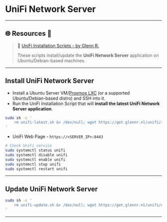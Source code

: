 # UniFi Network Server

---

## 🌐 Resources 🔗

>  🔗 [UniFi Installation Scripts - by Glenn R.](https://community.ui.com/questions/UniFi-Installation-Scripts-or-UniFi-Easy-Update-Script-or-UniFi-Lets-Encrypt-or-UniFi-Easy-Encrypt-/ccbc7530-dd61-40a7-82ec-22b17f027776)
>
> These scripts install/update the **UniFi Network Server** application on Ubuntu/Debian-based machines.

---

## Install UniFi Network Server

- Install a Ubuntu Server VM/[Proxmox LXC](https://community-scripts.github.io/ProxmoxVE/scripts?id=ubuntu) (or a supported Ubuntu/Debian-based distro) and SSH into it.
- Run the UniFi Installation Script that will **install the latest UniFi Network Server application**.

```bash
sudo sh -c '
	rm unifi-latest.sh &> /dev/null; wget https://get.glennr.nl/unifi/install/install_latest/unifi-latest.sh && bash unifi-latest.sh
'
```

- UniFi Web Page - `https://<SERVER_IP>:8443`

```bash
# Check UniFi service
sudo systemctl status unifi
sudo systemctl disable unifi
sudo systemctl enable unifi
sudo systemctl stop unifi
sudo systemctl restart unifi
```

---

## Update UniFi Network Server

```bash
sudo sh -c '
	rm unifi-update.sh &> /dev/null; wget https://get.glennr.nl/unifi/update/unifi-update.sh && bash unifi-update.sh
'
```

---

